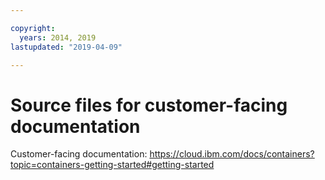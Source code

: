 ```yaml
---

copyright:
  years: 2014, 2019
lastupdated: "2019-04-09"

---
```



# Source files for customer-facing documentation

Customer-facing documentation: https://cloud.ibm.com/docs/containers?topic=containers-getting-started#getting-started


